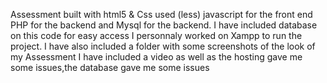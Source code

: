 Assessment built with html5 & Css used (less) javascript for the front end PHP for the backend and Mysql for the backend.
I have included database on this code for easy access
I personnaly worked on Xampp to run the project.
I have also included a folder with some screenshots of the look of my Assessment
I have included a video as well as the hosting gave me some issues,the database gave me some issues